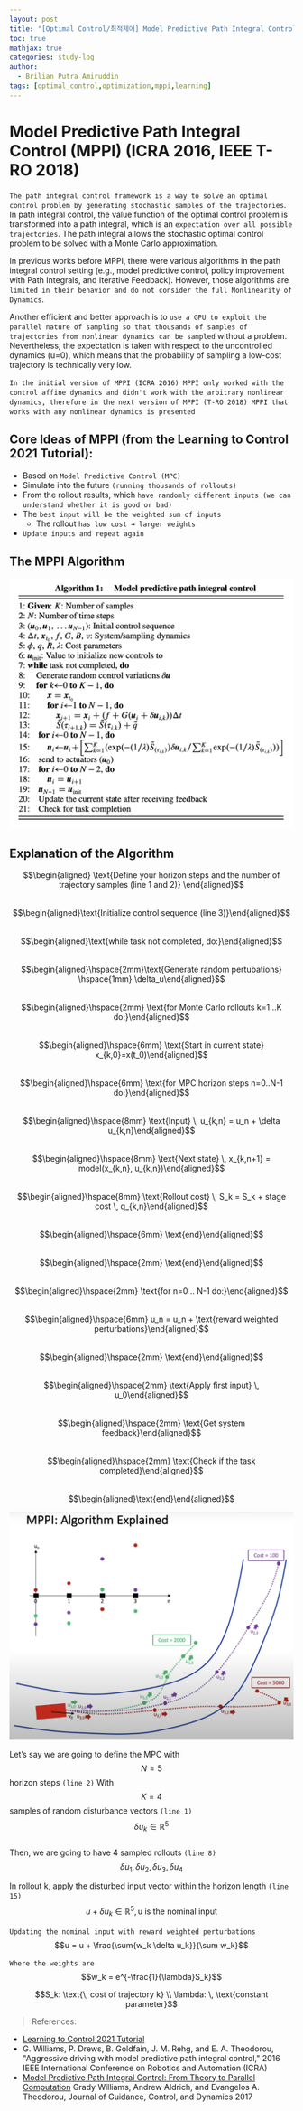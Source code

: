 ```yaml
---
layout: post
title: "[Optimal Control/최적제어] Model Predictive Path Integral Control (MPPI) (ICRA 2016, IEEE T-RO 2018)"
toc: true
mathjax: true
categories: study-log
author:
  - Brilian Putra Amiruddin
tags: [optimal_control,optimization,mppi,learning]
--- 
```

# Model Predictive Path Integral Control (MPPI) (ICRA 2016, IEEE T-RO 2018)

`The path integral control framework is a way to solve an optimal control problem by generating stochastic samples of the trajectories`. In path integral control, the value function of the optimal control problem is transformed into a path integral, which is an `expectation over all possible trajectories`. The path integral allows the stochastic optimal control problem to be solved with a Monte Carlo approximation.

In previous works before MPPI, there were various algorithms in the path integral control setting (e.g., model predictive control, policy improvement with Path Integrals, and Iterative Feedback). However, those algorithms are `limited in their behavior and do not consider the full Nonlinearity of Dynamics`.

Another efficient and better approach is to `use a GPU to exploit the parallel nature of sampling so that thousands of samples of trajectories from nonlinear dynamics can be sampled` without a problem. Nevertheless, the expectation is taken with respect to the uncontrolled dynamics (u=0), which means that the probability of sampling a low-cost trajectory is technically very low.

`In the initial version of MPPI (ICRA 2016) MPPI only worked with the control affine dynamics and didn't work with the arbitrary nonlinear dynamics, therefore in the next version of MPPI (T-RO 2018) MPPI that works with any nonlinear dynamics is presented`

## Core Ideas of MPPI (from the Learning to Control 2021 Tutorial):

-   Based on `Model Predictive Control (MPC)`
-   Simulate into the future `(running thousands of rollouts)`
-   From the rollout results, which `have randomly different inputs (we can understand whether it is good or bad)`
-   The `best input will be the weighted sum of inputs`
    -   The rollout `has low cost → larger weights`
-  `Update inputs and repeat again`

## The MPPI Algorithm

![MPPI Algorithm](/assets/fig/MPPI.png)

## Explanation of the Algorithm
$$\begin{aligned} \text{Define your horizon steps and the number of trajectory samples (line 1 and 2)} \end{aligned}$$\
$$\begin{aligned}\text{Initialize control sequence (line 3)}\end{aligned}$$ \
$$\begin{aligned}\text{while task not completed, do:}\end{aligned}$$ \
$$\begin{aligned}\hspace{2mm}\text{Generate random pertubations} \hspace{1mm} \delta_u\end{aligned}$$ \
$$\begin{aligned}\hspace{2mm} \text{for Monte Carlo rollouts k=1...K do:}\end{aligned}$$ \
$$\begin{aligned}\hspace{6mm} \text{Start in current state} x_{k,0}=x(t_0)\end{aligned}$$ \
$$\begin{aligned}\hspace{6mm} \text{for MPC horizon steps n=0..N-1 do:}\end{aligned}$$ \
$$\begin{aligned}\hspace{8mm} \text{Input} \, u_{k,n} = u_n + \delta u_{k,n}\end{aligned}$$ \
$$\begin{aligned}\hspace{8mm} \text{Next state} \, x_{k,n+1} = model(x_{k,n}, u_{k,n})\end{aligned}$$ \
$$\begin{aligned}\hspace{8mm} \text{Rollout cost} \, S_k = S_k + stage cost  \, q_{k,n}\end{aligned}$$ \
$$\begin{aligned}\hspace{6mm} \text{end}\end{aligned}$$ \
$$\begin{aligned}\hspace{2mm} \text{end}\end{aligned}$$ \
$$\begin{aligned}\hspace{2mm} \text{for n=0 .. N-1 do:}\end{aligned}$$ \
$$\begin{aligned}\hspace{6mm} u_n = u_n + \text{reward weighted perturbations}\end{aligned}$$ \
$$\begin{aligned}\hspace{2mm} \text{end}\end{aligned}$$ \
$$\begin{aligned}\hspace{2mm} \text{Apply first input} \, u_0\end{aligned}$$ \
$$\begin{aligned}\hspace{2mm} \text{Get system feedback}\end{aligned}$$ \
$$\begin{aligned}\hspace{2mm} \text{Check if the task completed}\end{aligned}$$ \
$$\begin{aligned}\text{end}\end{aligned}$$

![MPPI](/assets/fig/MPPI2.png)

Let’s say we are going to define the MPC with $$N=5$$ horizon steps `(line 2)`
With $$K=4$$ samples of random disturbance vectors `(line 1)`
$$\delta u_k \in  \mathbb{R}^5$$ \
Then, we are going to have 4 sampled rollouts `(line 8)` $$\delta u_1, \delta u_2, \delta u_3, \delta u_4$$ 

In rollout k, apply the disturbed input vector within the horizon length `(line 15)`
$$u + \delta u_k \in  \mathbb{R}^5, \text{u is the nominal input}$$ 

`Updating the nominal input with reward weighted perturbations` $$u = u + \frac{\sum{w_k \delta u_k}}{\sum w_k}$$

`Where the weights are` $$w_k = e^{-\frac{1}{\lambda}S_k}$$

$$S_k: \text{\, cost of trajectory k}  \\  \lambda: \,  \text{constant parameter}$$

> References:
-   [Learning to Control 2021 Tutorial](https://www.youtube.com/watch?v=19QLyMuQ_BE)
-   G. Williams, P. Drews, B. Goldfain, J. M. Rehg, and E. A. Theodorou, "Aggressive driving with model predictive path integral control," 2016 IEEE International Conference on Robotics and Automation (ICRA)
-   [Model Predictive Path Integral Control: From Theory to Parallel Computation](https://arc.aiaa.org/doi/abs/10.2514/1.G001921) Grady Williams, Andrew Aldrich, and Evangelos A. Theodorou, Journal of Guidance, Control, and Dynamics 2017

